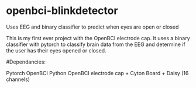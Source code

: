 # openbci-blinkdetector
Uses EEG and binary classifier to predict when eyes are open or closed


This is my first ever project with the OpenBCI electrode cap.
It uses a binary classifier with pytorch to classify brain data from the EEG
and determine if the user has their eyes opened or closed.

#Dependancies:

Pytorch
OpenBCI Python
OpenBCI electrode cap + Cyton Board + Daisy (16 channels)
